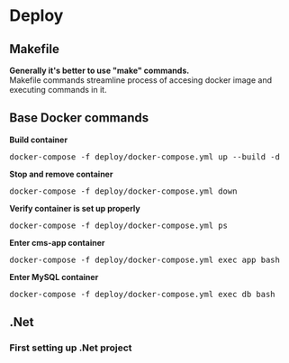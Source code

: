 # Deploy

## Makefile
**Generally it's better to use "make" commands.**  
Makefile commands streamline process of accesing docker image and executing commands in it.

## Base Docker commands

**Build container**
<pre>
docker-compose -f deploy/docker-compose.yml up --build -d
</pre>

**Stop and remove container**
<pre>
docker-compose -f deploy/docker-compose.yml down
</pre>

**Verify container is set up properly**
<pre>
docker-compose -f deploy/docker-compose.yml ps
</pre>

**Enter cms-app container**
<pre>
docker-compose -f deploy/docker-compose.yml exec app bash
</pre>

**Enter MySQL container**
<pre>
docker-compose -f deploy/docker-compose.yml exec db bash
</pre>

## .Net

### First setting up .Net project

